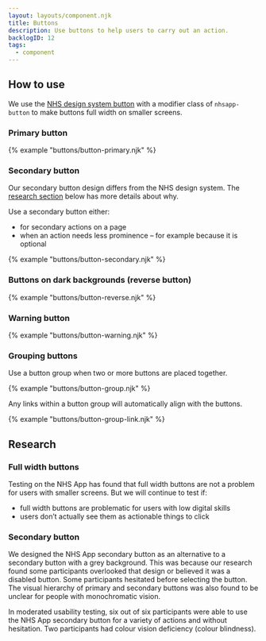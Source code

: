 ```yaml
---
layout: layouts/component.njk
title: Buttons
description: Use buttons to help users to carry out an action.
backlogID: 12
tags:
  - component
---
```


## How to use

We use the [NHS design system button](https://service-manual.nhs.uk/design-system/components/buttons) with a modifier class of `nhsapp-button` to make buttons full width on smaller screens.

### Primary button

{% example "buttons/button-primary.njk" %}

### Secondary button

Our secondary button design differs from the NHS design system. The [research section](#secondary-button-1) below has more details about why.

Use a secondary button either:

- for secondary actions on a page
- when an action needs less prominence – for example because it is optional

{% example "buttons/button-secondary.njk" %}

### Buttons on dark backgrounds (reverse button)

{% example "buttons/button-reverse.njk" %}

### Warning button

{% example "buttons/button-warning.njk" %}

### Grouping buttons

Use a button group when two or more buttons are placed together.

{% example "buttons/button-group.njk" %}

Any links within a button group will automatically align with the buttons.

{% example "buttons/button-group-link.njk" %}

## Research

### Full width buttons

Testing on the NHS App has found that full width buttons are not a problem for users with smaller screens. But we will continue to test if:

- full width buttons are problematic for users with low digital skills
- users don’t actually see them as actionable things to click

### Secondary button

We designed the NHS App secondary button as an alternative to a secondary button with a grey background. This was because our research found some participants overlooked that design or believed it was a disabled button. Some participants hesitated before selecting the button. The visual hierarchy of primary and secondary buttons was also found to be unclear for people with monochromatic vision.

In moderated usability testing, six out of six participants were able to use the NHS App secondary button for a variety of actions and without hesitation. Two participants had colour vision deficiency (colour blindness).
